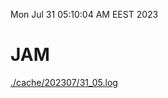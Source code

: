 Mon Jul 31 05:10:04 AM EEST 2023
# JAM
<a href='./cache/202307/31_05.log'>./cache/202307/31_05.log</a>
